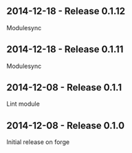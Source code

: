 ## 2014-12-18 - Release 0.1.12
  Modulesync
## 2014-12-18 - Release 0.1.11

  Modulesync



## 2014-12-08 - Release 0.1.1



Lint module



## 2014-12-08 - Release 0.1.0



Initial release on forge
